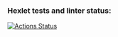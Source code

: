 ### Hexlet tests and linter status:
[![Actions Status](https://github.com/MoloKate/java-project-71/workflows/hexlet-check/badge.svg)](https://github.com/MoloKate/java-project-71/actions)
